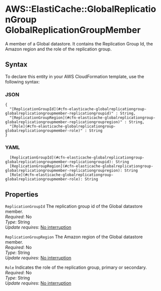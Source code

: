 # AWS::ElastiCache::GlobalReplicationGroup GlobalReplicationGroupMember<a name="aws-properties-elasticache-globalreplicationgroup-globalreplicationgroupmember"></a>

A member of a Global datastore\. It contains the Replication Group Id, the Amazon region and the role of the replication group\. 

## Syntax<a name="aws-properties-elasticache-globalreplicationgroup-globalreplicationgroupmember-syntax"></a>

To declare this entity in your AWS CloudFormation template, use the following syntax:

### JSON<a name="aws-properties-elasticache-globalreplicationgroup-globalreplicationgroupmember-syntax.json"></a>

```
{
  "[ReplicationGroupId](#cfn-elasticache-globalreplicationgroup-globalreplicationgroupmember-replicationgroupid)" : String,
  "[ReplicationGroupRegion](#cfn-elasticache-globalreplicationgroup-globalreplicationgroupmember-replicationgroupregion)" : String,
  "[Role](#cfn-elasticache-globalreplicationgroup-globalreplicationgroupmember-role)" : String
}
```

### YAML<a name="aws-properties-elasticache-globalreplicationgroup-globalreplicationgroupmember-syntax.yaml"></a>

```
  [ReplicationGroupId](#cfn-elasticache-globalreplicationgroup-globalreplicationgroupmember-replicationgroupid): String
  [ReplicationGroupRegion](#cfn-elasticache-globalreplicationgroup-globalreplicationgroupmember-replicationgroupregion): String
  [Role](#cfn-elasticache-globalreplicationgroup-globalreplicationgroupmember-role): String
```

## Properties<a name="aws-properties-elasticache-globalreplicationgroup-globalreplicationgroupmember-properties"></a>

`ReplicationGroupId`  <a name="cfn-elasticache-globalreplicationgroup-globalreplicationgroupmember-replicationgroupid"></a>
The replication group id of the Global datastore member\.  
*Required*: No  
*Type*: String  
*Update requires*: [No interruption](https://docs.aws.amazon.com/AWSCloudFormation/latest/UserGuide/using-cfn-updating-stacks-update-behaviors.html#update-no-interrupt)

`ReplicationGroupRegion`  <a name="cfn-elasticache-globalreplicationgroup-globalreplicationgroupmember-replicationgroupregion"></a>
The Amazon region of the Global datastore member\.  
*Required*: No  
*Type*: String  
*Update requires*: [No interruption](https://docs.aws.amazon.com/AWSCloudFormation/latest/UserGuide/using-cfn-updating-stacks-update-behaviors.html#update-no-interrupt)

`Role`  <a name="cfn-elasticache-globalreplicationgroup-globalreplicationgroupmember-role"></a>
Indicates the role of the replication group, primary or secondary\.  
*Required*: No  
*Type*: String  
*Update requires*: [No interruption](https://docs.aws.amazon.com/AWSCloudFormation/latest/UserGuide/using-cfn-updating-stacks-update-behaviors.html#update-no-interrupt)